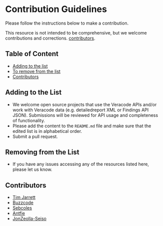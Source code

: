 # Contribution Guidelines

Please follow the instructions below to make a contribution.

This resource is not intended to be comprehensive, but we welcome contributions and corrections. [contributors](#contributors).

## Table of Content

- [Adding to the list](#adding-to-the-list)
- [To remove from the list](#to-remove-from-the-list)
- [Contributors](#contributors)

## Adding to the List

- We welcome open source projects that use the Veracode APIs and/or work with Veracode data (e.g. detailedreport XML or Findings API JSON). Submissions will be reviewed for API usage and completeness of functionality.
- Please add the content to the `README.md` file and make sure that the edited list is in alphabetical order.
- Submit a pull request.

## Removing from the List

- If you have any issues accessing any of the resources listed here, please let us know.

## Contributors

- [Tim Jarrett](https://github.com/tjarrettveracode)
- [Buzzcode](https://github.com/buzzcode)
- [Sebcoles](https//github.com/sebcoles)
- [Antfie](https://github.com/antfie)
- [JonZeolla-Seiso](https://github.com/JonZeolla-Seiso)
